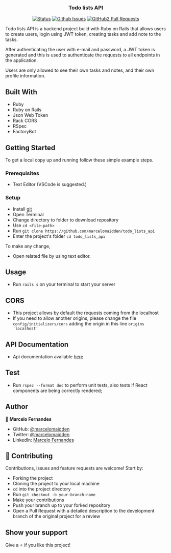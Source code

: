 <h3 align="center">Todo lists API</h3>

<div align="center">

[![Status](https://img.shields.io/badge/status-active-success.svg)](https://github.com/marcelomaidden/todo_lists_api)
[![Github Issues](https://img.shields.io/badge/GitHub-Issues-orange)](https://github.com/marcelomaidden/todo_lists_api/issues)
[![GitHub2 Pull Requests](https://img.shields.io/badge/GitHub-Pull%20Requests-blue)](https://github.com/marcelomaidden/todo_lists_api/pulls)

</div>
<p>
  Todo lists API is a backend project build with Ruby on Rails that allows users to create users, login using JWT token, creating tasks and add note to the tasks.</p>
<p>
  After authenticating the user with e-mail and password, a JWT token is generated and this is used to authenticate the requests to all endpoints in the application.
</p>
<p>
  Users are only allowed to see their own tasks and notes, and their own profile information.
</p>

## Built With

- Ruby
- Ruby on Rails
- Json Web Token
- Rack CORS
- RSpec
- FactoryBot

## Getting Started

To get a local copy up and running follow these simple example steps.

### Prerequisites

- Text Editor (VSCode is suggested.)


### Setup

- Install [git](https://git-scm.com/downloads)
- Open Terminal
- Change directory to folder to download repository
- Use `cd <file-path>`
- Run `git clone https://github.com/marcelomaidden/todo_lists_api`
- Enter the project's folder `cd todo_lists_api`


To make any change,

- Open related file by using text editor.

## Usage
  - Run `rails s` on your terminal to start your server

## CORS
  - This project allows by default the requests coming from the localhost
  - If you need to allow another origins, please change the file `config/initializers/cors` adding the origin in this line `origins 'localhost'`

## API Documentation

  - Api documentation available [here](index.html.md)
## Test
  - Run `rspec --format doc` to perform unit tests, also tests if React components are being correctly rendered;

## Author

👤  **Marcelo Fernandes**

- GitHub: [@marcelomaidden](https://github.com/marcelomaidden)
- Twitter: [@marcelomaidden](https://twitter.com/marcelomaidden)
- LinkedIn: [Marcelo Fernandes](https://linkedin.com/in/marcelofernandesdearaujo)
## 🤝 Contributing

Contributions, issues and feature requests are welcome! Start by:

- Forking the project
- Cloning the project to your local machine
- `cd` into the project directory
- Run `git checkout -b your-branch-name`
- Make your contributions
- Push your branch up to your forked repository
- Open a Pull Request with a detailed description to the development branch of the original project for a review


## Show your support

Give a ⭐️ if you like this project!
